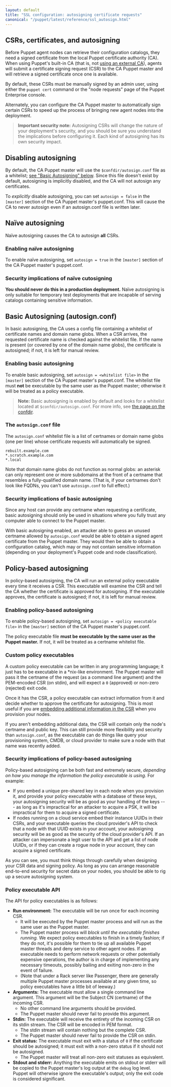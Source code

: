 ```yaml
---
layout: default
title: "SSL configuration: autosigning certificate requests"
canonical: "/puppet/latest/reference/ssl_autosign.html"
---
```


[external_ca]: ./config_ssl_external_ca.html
[csr_attributes]: ./ssl_attributes_extensions.html


CSRs, certificates, and autosigning
-----

Before Puppet agent nodes can retrieve their configuration catalogs, they need a signed certificate from the local Puppet certificate authority (CA). When using Puppet's built-in CA (that is, not [using an external CA][external_ca]), agents will submit a certificate signing request (CSR) to the CA Puppet master and will retrieve a signed certificate once one is available.

By default, these CSRs must be manually signed by an admin user, using either the `puppet cert` command or the "node requests" page of the Puppet Enterprise console.

Alternately, you can configure the CA Puppet master to automatically sign certain CSRs to speed up the process of bringing new agent nodes into the deployment.


> **Important security note:** Autosigning CSRs will change the nature of your deployment's security, and you should be sure you understand the implications before configuring it. Each kind of autosigning has its own security impact.


## Disabling autosigning

By default, the CA Puppet master will use the `$confdir/autosign.conf` file as a whitelist; [see "Basic Autosigning" below][inpage_basic]. Since this file doesn't exist by default, autosigning is implicitly disabled, and the CA will not autosign any certificates.

To _explicitly_ disable autosigning, you can set `autosign = false` in the `[master]` section of the CA Puppet master's puppet.conf. This will cause the CA to never autosign even if an autosign.conf file is written later.

## Naïve autosigning

Naïve autosigning causes the CA to autosign **all** CSRs.

### Enabling naïve autosigning

To enable naïve autosigning, set `autosign = true` in the `[master]` section of the CA Puppet master's puppet.conf.

### Security implications of naïve cutosigning

**You should never do this in a production deployment.** Naïve autosigning is only suitable for temporary test deployments that are incapable of serving catalogs containing sensitive information.

Basic Autosigning (autosign.conf)
-----

[inpage_basic]: #basic-autosigning-autosignconf

In basic autosigning, the CA uses a config file containing a whitelist of certificate names and domain name globs. When a CSR arrives, the requested certificate name is checked against the whitelist file. If the name is present (or covered by one of the domain name globs), the certificate is autosigned; if not, it is left for manual review.

### Enabling basic autosigning

To enable basic autosigning, set `autosign = <whitelist file>` in the `[master]` section of the CA Puppet master's puppet.conf. The whitelist file must **not** be executable by the same user as the Puppet master; otherwise it will be treated as a policy executable.

> **Note:** Basic autosigning is enabled by default and looks for a whitelist located at `$confdir/autosign.conf`. For more info, see [the page on the confdir](./dirs_confdir.html).

### The `autosign.conf` file

The `autosign.conf` whitelist file is a list of certnames or domain name globs (one per line) whose certificate requests will automatically be signed.

    rebuilt.example.com
    *.scratch.example.com
    *.local

Note that domain name globs do not function as normal globs: an asterisk can only represent one or more subdomains at the front of a certname that resembles a fully-qualified domain name. (That is, if your certnames don't look like FQDNs, you can't use `autosign.conf` to full effect.)

### Security implications of basic autosigning

Since any host can provide any certname when requesting a certificate, basic autosigning should only be used in situations where you fully trust any computer able to connect to the Puppet master.

With basic autosigning enabled, an attacker able to guess an unused certname allowed by `autosign.conf` would be able to obtain a signed agent certificate from the Puppet master. They would then be able to obtain a configuration catalog, which may or may not contain sensitive information (depending on your deployment's Puppet code and node classification).


## Policy-based autosigning

In policy-based autosigning, the CA will run an external policy executable every time it receives a CSR. This executable will examine the CSR and tell the CA whether the certificate is approved for autosigning. If the executable approves, the certificate is autosigned; if not, it is left for manual review.

### Enabling policy-based autosigning

To enable policy-based autosigning, set `autosign = <policy executable file>` in the `[master]` section of the CA Puppet master's puppet.conf.

The policy executable file **must be executable by the same user as the Puppet master.** If not, it will be treated as a certname whitelist file.

### Custom policy executables

A custom policy executable can be written in any programming language; it just has to be executable in a \*nix-like environment. The Puppet master will pass it the certname of the request (as a command line argument) and the PEM-encoded CSR (on stdin), and will expect a `0` (approved) or non-zero (rejected) exit code.

Once it has the CSR, a policy executable can extract information from it and decide whether to approve the certificate for autosigning. This is most useful if you are [embedding additional information in the CSR][csr_attributes] when you provision your nodes.

If you aren't embedding additional data, the CSR will contain only the node's certname and public key. This can still provide more flexibility and security than `autosign.conf`, as the executable can do things like query your provisioning system, CMDB, or cloud provider to make sure a node with that name was recently added.

### Security implications of policy-based autosigning

Policy-based autosigning can be both fast and extremely secure, _depending on how you manage the information the policy executable is using._ For example:

* If you embed a unique pre-shared key in each node when you provision it, and provide your policy executable with a database of these keys, your autosigning security will be as good as your handling of the keys --- as long as it's impractical for an attacker to acquire a PSK, it will be impractical for them to acquire a signed certificate.
* If nodes running on a cloud service embed their instance UUIDs in their CSRs, and your executable queries the cloud provider's API to check that a node with that UUID exists in your account, your autosigning security will be as good as the security of the cloud provider's API. If an attacker can impersonate a legit user to the API and get a list of node UUIDs, or if they can create a rogue node in your account, they can acquire a signed certificate.

As you can see, you must think things through carefully when designing your CSR data and signing policy. As long as you can arrange reasonable end-to-end security for secret data on your nodes, you should be able to rig up a secure autosigning system.


### Policy executable API

The API for policy executables is as follows:

* **Run environment:** The executable will be run once for each incoming CSR.
    * It will be executed by the Puppet master process and will run as the same user as the Puppet master.
    * The Puppet master process will _block until the executable finishes running._ We expect policy executables to finish in a timely fashion; if they do not, it's possible for them to tie up all available Puppet master threads and deny service to other agent nodes. If an executable needs to perform network requests or other potentially expensive operations, the author is in charge of implementing any necessary timeouts, possibly bailing and exiting non-zero in the event of failure.
    * (Note that under a Rack server like Passenger, there are generally multiple Puppet master processes available at any given time, so policy executables have a little bit of leeway.)
* **Arguments:** The executable must allow a single command line argument. This argument will be the Subject CN (certname) of the incoming CSR.
    * No other command line arguments should be provided.
    * The Puppet master should never fail to provide this argument.
* **Stdin:** The executable will receive the entirety of the incoming CSR on its stdin stream. The CSR will be encoded in PEM format.
    * The stdin stream will contain nothing but the complete CSR.
    * The Puppet master should never fail to provide the CSR on stdin.
* **Exit status:** The executable must exit with a status of `0` if the certificate should be autosigned; it must exit with a non-zero status if it should not be autosigned.
    * The Puppet master will treat all non-zero exit statuses as equivalent.
* **Stdout and stderr:** Anything the executable emits on stdout or stderr will be copied to the Puppet master's log output at the `debug` log level. Puppet will otherwise ignore the executable's output; only the exit code is considered significant.

